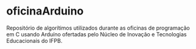 # oficinaArduino
Repositório de algorítimos utilizados durante as oficinas de programação em C usando Arduíno ofertadas pelo Núcleo de Inovação e Tecnologias Educacionais do IFPB.
